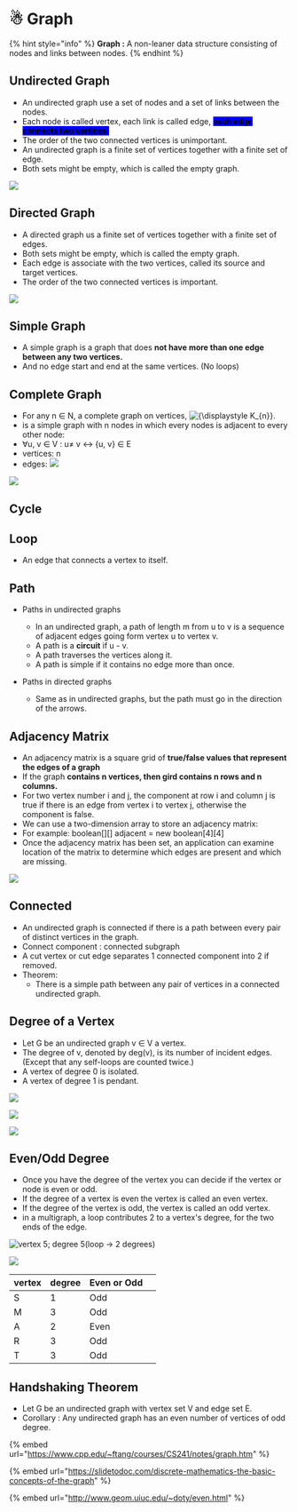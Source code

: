 # ☃ Graph



{% hint style="info" %}
**Graph :** A non-leaner data structure consisting of nodes and links between nodes.
{% endhint %}

## Undirected Graph

* An undirected graph use a set of nodes and a  set of links between the nodes.
* Each node is called vertex, each link is called edge, <mark style="background-color:blue;">**each edge connects two vertices.**</mark>
* &#x20;The order of the two connected vertices is unimportant.
* An undirected graph is a finite set of vertices together with a finite set of edge.
* Both sets might be empty, which is called the empty graph.

![](<../../.gitbook/assets/image (8).png>)

## Directed Graph

* A directed graph us a finite set of vertices together with a finite set of edges.
* Both sets might be empty, which is called the empty graph.
* Each edge is associate with the two vertices, called its source and target vertices.
* The order of the two connected vertices is important.

![](<../../.gitbook/assets/image (6).png>)

## Simple Graph

* A simple graph is a graph that does **not have more than one edge between any two vertices.**
* And no edge start and end at the same vertices.  (No loops)

## Complete Graph

* For any n ∈ N, a complete graph on vertices, ![{\displaystyle K\_{n}}](https://wikimedia.org/api/rest\_v1/media/math/render/svg/ea2b988ea630d2c5571afe47efa3d3b251708acb).
* is a simple graph with n nodes in which every nodes is adjacent to every other node:
* ∀u, v ∈ V : u≠ v ↔ {u, v} ∈  E
* vertices: n
* edges: ![](<../../.gitbook/assets/image (2).png>)

![](../../.gitbook/assets/image.png)

## Cycle

## Loop

* An edge that connects a vertex to itself.

## Path

*   Paths in undirected graphs

    * &#x20;In an undirected graph, a path of length m from u to v is a sequence of adjacent edges going form vertex u to vertex v.
    * A path is a **circuit** if u - v.
    * A path traverses the vertices along it.
    * A path is simple if it contains no edge more than once.


* Paths in directed graphs
  * Same as in undirected graphs, but the path must go in the direction of the arrows.

## Adjacency Matrix

* An adjacency matrix is a square grid of **true/false values that represent the edges of a graph**
* If the graph **contains n vertices, then gird contains n rows and n columns.**
* For two vertex number i and j, the component at row i and column j is true if there is an edge from vertex i to vertex j, otherwise the component is false.
* &#x20;We can use a two-dimension array to store an adjacency matrix:
* For example:  boolean\[]\[] adjacent = new boolean\[4]\[4]
* Once the adjacency matrix has been set, an application can examine location of the matrix to determine which edges are present and which are missing.

![](<../../.gitbook/assets/image (7).png>)

## Connected

* An undirected graph is connected if there is a path between every pair of distinct vertices in the graph.
* Connect component : connected subgraph
* A cut vertex or cut edge separates 1 connected component into 2 if removed.
* Theorem:
  * There is  a simple path between any pair of vertices in a connected undirected graph.

## Degree of a Vertex

* Let G be an undirected graph v ∈ V a vertex.
* The degree of v, denoted by deg(v), is its number of incident edges. (Except that any self-loops are counted twice.)
* A vertex of degree 0 is isolated.
* A vertex of degree 1 is pendant.

![](<../../.gitbook/assets/image (5) (1).png>)

![](<../../.gitbook/assets/image (1).png>)

![](<../../.gitbook/assets/image (3).png>)





## Even/Odd Degree

* Once you have the degree of the vertex you can decide if the vertex or node is even or odd.
* If the degree of a vertex is even the vertex is called an even vertex.
* If the degree of the vertex is odd, the vertex is called an odd vertex.
* in a multigraph, a loop contributes 2 to a vertex's degree, for the two ends of the edge.

![vertex 5; degree 5(loop -> 2 degrees)](<../../.gitbook/assets/image (12).png>)

![](<../../.gitbook/assets/image (5).png>)

| vertex | degree | Even or Odd |   |
| ------ | ------ | ----------- | - |
| S      | 1      | Odd         |   |
| M      | 3      | Odd         |   |
| A      | 2      | Even        |   |
| R      | 3      | Odd         |   |
| T      | 3      | Odd         |   |

## Handshaking Theorem

* Let G be an undirected graph with vertex set V and edge set E.&#x20;
* Corollary : Any undirected graph has an even number of vertices of odd degree.

{% embed url="https://www.cpp.edu/~ftang/courses/CS241/notes/graph.htm" %}

{% embed url="https://slidetodoc.com/discrete-mathematics-the-basic-concepts-of-the-graph" %}

{% embed url="http://www.geom.uiuc.edu/~doty/even.html" %}

